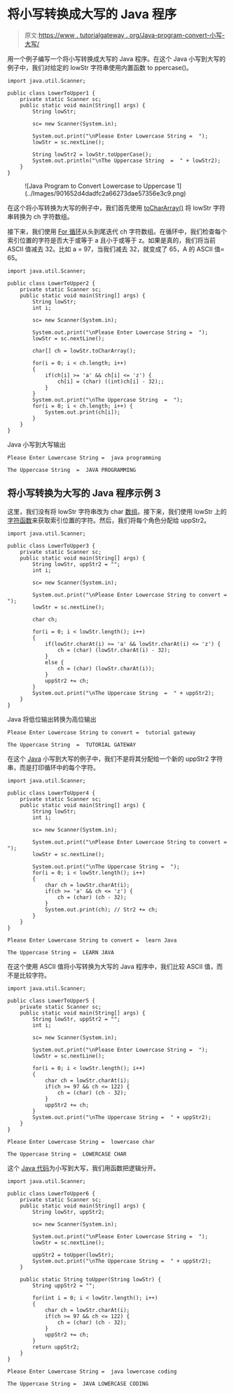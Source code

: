 # 将小写转换成大写的 Java 程序

> 原文:[https://www . tutorialgateway . org/Java-program-convert-小写-大写/](https://www.tutorialgateway.org/java-program-to-convert-lowercase-to-uppercase/)

用一个例子编写一个将小写转换成大写的 Java 程序。在这个 Java 小写到大写的例子中，我们对给定的 lowStr 字符串使用内置函数 to ppercase()。

```
import java.util.Scanner;

public class LowerToUpper1 {
	private static Scanner sc;
	public static void main(String[] args) {
		String lowStr;

		sc= new Scanner(System.in);

		System.out.print("\nPlease Enter Lowercase String =  ");
		lowStr = sc.nextLine();

		String lowStr2 = lowStr.toUpperCase();	
		System.out.println("\nThe Uppercase String  =  " + lowStr2);
	}
}
```

<figure class="wp-block-image size-large">![Java Program to Convert Lowercase to Uppercase 1](../Images/901652d4dadfc2a66273dae57356e3c9.png)</figure>

在这个将小写转换为大写的例子中，我们首先使用 [toCharArray()](https://www.tutorialgateway.org/java-tochararray-method/) 将 lowStr 字符串转换为 ch 字符数组。

接下来，我们使用 [For 循环](https://www.tutorialgateway.org/java-for-loop/)从头到尾迭代 ch 字符数组。在循环中，我们检查每个索引位置的字符是否大于或等于 a 且小于或等于 z。如果是真的，我们将当前 ASCII 值减去 32。比如 a = 97，当我们减去 32，就变成了 65，A 的 ASCII 值= 65。

```
import java.util.Scanner;

public class LowerToUpper2 {
	private static Scanner sc;
	public static void main(String[] args) {
		String lowStr;
		int i;

		sc= new Scanner(System.in);

		System.out.print("\nPlease Enter Lowercase String =  ");
		lowStr = sc.nextLine();

		char[] ch = lowStr.toCharArray();

		for(i = 0; i < ch.length; i++)
		{
			if(ch[i] >= 'a' && ch[i] <= 'z') {
				ch[i] = (char) ((int)ch[i] - 32);;
			}
		}
		System.out.print("\nThe Uppercase String  =  ");
		for(i = 0; i < ch.length; i++) {
			System.out.print(ch[i]);
		}
	}
}
```

Java 小写到大写输出

```
Please Enter Lowercase String =  java programming

The Uppercase String  =  JAVA PROGRAMMING
```

## 将小写转换为大写的 Java 程序示例 3

这里，我们没有将 lowStr 字符串改为 char [数组](https://www.tutorialgateway.org/java-array/)。接下来，我们使用 lowStr 上的[字符函数](https://www.tutorialgateway.org/java-charat-method/)来获取索引位置的字符。然后，我们将每个角色分配给 uppStr2。

```
import java.util.Scanner;

public class LowerToUpper3 {
	private static Scanner sc;
	public static void main(String[] args) {
		String lowStr, uppStr2 = "";
		int i;

		sc= new Scanner(System.in);

		System.out.print("\nPlease Enter Lowercase String to convert =  ");
		lowStr = sc.nextLine();

		char ch;

		for(i = 0; i < lowStr.length(); i++)
		{
			if(lowStr.charAt(i) >= 'a' && lowStr.charAt(i) <= 'z') {
				ch = (char) (lowStr.charAt(i) - 32);
			}
			else {
				ch = (char) (lowStr.charAt(i));
			}
			uppStr2 += ch;
		}
		System.out.print("\nThe Uppercase String  =  " + uppStr2);
	}
}
```

Java 将低位输出转换为高位输出

```
Please Enter Lowercase String to convert =  tutorial gateway

The Uppercase String  =  TUTORIAL GATEWAY
```

在这个 [Java](https://www.tutorialgateway.org/java-tutorial/) 小写到大写的例子中，我们不是将其分配给一个新的 uppStr2 字符串，而是打印循环中的每个字符。

```
import java.util.Scanner;

public class LowerToUpper4 {
	private static Scanner sc;
	public static void main(String[] args) {
		String lowStr;
		int i;

		sc= new Scanner(System.in);

		System.out.print("\nPlease Enter Lowercase String to convert =  ");
		lowStr = sc.nextLine();

		System.out.print("\nThe Uppercase String =  ");
		for(i = 0; i < lowStr.length(); i++)
		{
			char ch = lowStr.charAt(i);
			if(ch >= 'a' && ch <= 'z') {
				ch = (char) (ch - 32);
			}
			System.out.print(ch); // Str2 += ch;
		}
	}
}
```

```
Please Enter Lowercase String to convert =  learn Java

The Uppercase String =  LEARN JAVA
```

在这个使用 ASCII 值将小写转换为大写的 Java 程序中，我们比较 ASCII 值，而不是比较字符。

```
import java.util.Scanner;

public class LowerToUpper5 {
	private static Scanner sc;
	public static void main(String[] args) {
		String lowStr, uppStr2 = "";
		int i;

		sc= new Scanner(System.in);

		System.out.print("\nPlease Enter Lowercase String =  ");
		lowStr = sc.nextLine();

		for(i = 0; i < lowStr.length(); i++)
		{
			char ch = lowStr.charAt(i);
			if(ch >= 97 && ch <= 122) {
				ch = (char) (ch - 32);
			}
			uppStr2 += ch;
		}
		System.out.print("\nThe Uppercase String =  " + uppStr2);
	}
}
```

```
Please Enter Lowercase String =  lowercase char

The Uppercase String =  LOWERCASE CHAR
```

这个 [Java 代码](https://www.tutorialgateway.org/learn-java-programs/)为小写到大写，我们用函数把逻辑分开。

```
import java.util.Scanner;

public class LowerToUpper6 {
	private static Scanner sc;
	public static void main(String[] args) {
		String lowStr, uppStr2;

		sc= new Scanner(System.in);

		System.out.print("\nPlease Enter Lowercase String =  ");
		lowStr = sc.nextLine();

		uppStr2 = toUpper(lowStr);
		System.out.print("\nThe Uppercase String =  " + uppStr2);
	}

	public static String toUpper(String lowStr) {
		String uppStr2 = "";

		for(int i = 0; i < lowStr.length(); i++)
		{
			char ch = lowStr.charAt(i);
			if(ch >= 97 && ch <= 122) {
				ch = (char) (ch - 32);
			}
			uppStr2 += ch;
		}
		return uppStr2;
	}
}
```

```
Please Enter Lowercase String =  java lowercase coding

The Uppercase String =  JAVA LOWERCASE CODING
```